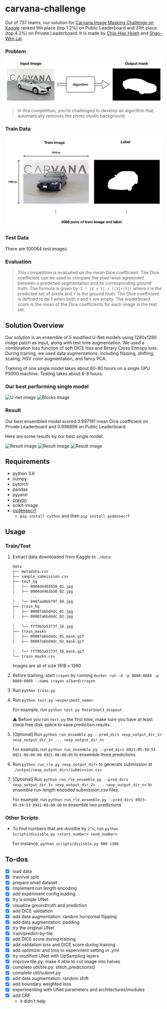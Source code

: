 # carvana-challenge
Out of 737 teams, our solution for [Carvana Image Masking Challenge on Kaggle](https://www.kaggle.com/c/carvana-image-masking-challenge) ranked 9th place (top 1.2%) on Public Leaderboard and 31th place (top 4.2%) on Private Leaderboard. It is made by [Chia-Hao Hsieh](https://github.com/chplushsieh) and [Shao-Wen Lai](https://github.com/judichunt).

### Problem

![Problem: remove background from car image](https://github.com/chplushsieh/carvana-challenge/blob/master/figures/problem.png "Problem")

> In this competition, you’re challenged to develop an algorithm that automatically removes the photo studio background.

### Train Data

![Train Data contains 5088 pairs of train image and label. ](https://github.com/chplushsieh/carvana-challenge/blob/master/figures/data.png "Train Data")

### Test Data

There are 100064 test images.

### Evaluation

> This competition is evaluated on the mean Dice coefficient. The Dice coefficient can be used to compare the pixel-wise agreement between a predicted segmentation and its corresponding ground truth. The formula is given by:
```2 * |X ∩ Y| / (|X|+|Y|)```
> where `X` is the predicted set of pixels and `Y` is the ground truth. The Dice coefficient is defined to be 1 when both `X` and `Y` are empty. The leaderboard score is the mean of the Dice coefficients for each image in the test set.

## Solution Overview

Our solution is an ensemble of 5 modified U-Net models using 1280x1280 image patch as input, along with test time augmentation. We used a combination loss function of soft DICE loss and Binary Cross Entropy loss. During training, we used data augmentations, including flipping, shifting, scaling, HSV color augmentation, and fancy PCA.

Training of one single model takes about 60-80 hours on a single GPU P5000 machine. Testing takes about 6-8 hours.

### Our best performing single model

![U-net image](https://github.com/chplushsieh/carvana-challenge/blob/master/figures/U-net%20Structure.png "U-net")
![Blocks image](https://github.com/chplushsieh/carvana-challenge/blob/master/figures/Blocks.png "Blocks")

### Result

Our best ensembled model scored 0.997191 mean Dice coefficient on Private Leaderboard and 0.996899 on Public Leaderboard.

Here are some results by our best single model:

![Result image](https://github.com/chplushsieh/carvana-challenge/blob/master/figures/result_01.png "2*2")
![Result image](https://github.com/chplushsieh/carvana-challenge/blob/master/figures/result_02.png "2*2")
![Result image](https://github.com/chplushsieh/carvana-challenge/blob/master/figures/result_03.png "2*2")

## Requirements
* python 3.6
* numpy
* pytorch
* pandas
* pyyaml
* [crayon](https://github.com/torrvision/crayon)
* scikit-image
* [pydensecrf](https://github.com/lucasb-eyer/pydensecrf)
    * `pip install cython` and then `pip install pydensecrf`


## Usage

### Train/Test
1. Extract data downloaded from Kaggle to `./data`:

   ```
   data
   ├── metadata.csv
   ├── sample_submission.csv
   ├── test_hq
   │   ├── 0004d4463b50_01.jpg
   │   ├── 0004d4463b50_02.jpg
           ...
   │   └── 846faa0eb79f_04.jpg
   ├── train_hq
   │   ├── 00087a6bd4dc_01.jpg
   │   ├── 00087a6bd4dc_02.jpg
           ...
   │   └── fff9b3a5373f_16.jpg
   ├── train_masks
   │   ├── 00087a6bd4dc_01_mask.gif
   │   ├── 00087a6bd4dc_02_mask.gif
           ...
   │   └── fff9b3a5373f_16_mask.gif
   └── train_masks.csv
   ```

   Images are all of size 1918 x 1280    

2. Before training, start `crayon` by running `docker run -d -p 8888:8888 -p 8889:8889 --name crayon alband/crayon`

3. Run `python train.py`

4. Run `python test.py <experiment_name>`

   For example, run `python test.py PeterUnet3_dropout`

   :warning: Before you run `test.py` the first time, make sure you have at least `250GB` free disk space to save prediction results.

5. [Optional] Run `python run_ensemble.py --pred_dirs <exp_output_dir_1> <exp_output_dir_2> ... <exp_output_dir_n>`

   For example, run `python run_ensemble.py --pred_dirs 0921-05:59:53 0921-06:00:00 0921-06:00:05` to ensemble three predictions

6. Run `python run_rle.py <exp_output_dir>` to generate submission at `./output/<exp_output_dir>/submission.csv`

7. [Optional] Run `python run_rle_ensemble.py --pred_dirs <exp_output_dir_1> <exp_output_dir_2> ... <exp_output_dir_n>` to ensemble run-length encoded submission.csv files.

   For example, run `python run_rle_ensemble.py --pred_dirs 0923-05:59:53 0921-06:00:00` to ensemble two predictions

### Other Scripts

* To find numbers that are divislbe by `2^n`, run `python scripts/divisble.py <start_number> <end_number>`

   For instance, `python scripts/divisble.py 900 1300`

## To-dos

- [x] load data
- [x] train/val split
- [x] prepare small dataset
- [x] implement run length encoding
- [x] add experiment config loading
- [x] try a simple UNet
- [x] visualize groundtruth and prediction
- [x] add DICE validation
- [x] add data augmentation: random horizontal flipping
- [x] add data augmentation: padding
- [x] try the original UNet
- [x] train/predict-by-tile
- [x] add DICE score during training
- [x] add validation loss and DICE score during training
- [x] add optimizer and loss to experiment setting in .yml
- [x] try modified UNet with UpSampling layers
- [x] improve tile.py: make it able to cut image into halves
- [x] complete util/tile.py: stitch_predictions()
- [x] complete util/submit.py
- [x] add data augmentation: random shift
- [x] add boundary weighted loss
- [x] experimenting with UNet parameters and architectures/modules
- [x] add CRF
    - it didn't help

